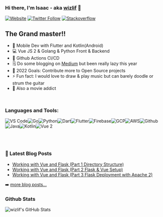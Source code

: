 ### Hi there, I'm Isaac - aka [wizlif](http://wizlif.github.io) 👋

[![Website](https://img.shields.io/website?label=wizlif.github.io&style=for-the-badge&url=https%3A%2F%2Fwizlif.github.io)](https://wizlif.github.io)
[![Twitter Follow](https://img.shields.io/twitter/follow/wizlif144?color=1DA1F2&logo=twitter&style=for-the-badge)](https://twitter.com/intent/follow?original_referer=https%3A%2F%2Fgithub.com%2Fwizlif&screen_name=wizlif)
[![Stackoverflow](https://img.shields.io/stackexchange/stackoverflow/r/6056359?color=F48024&logo=stackexchange&style=for-the-badge)](https://stackoverflow.com/users/6056359/isaac-obella)

## The Grand master!!

- 🔭 Mobile Dev with Flutter and Kotlin(Android)
- 💻 Vue JS 2 & Golang & Python Front & Backend
- 🌱 Github Actions CI/CD
- 🗒️ Do some blogging on [Medium](https://wizlif-144.medium.com) but been really lazy this year
- 🥅 2022 Goals: Contribute more to Open Source projects
- ⚡ Fun fact: I would love to draw & play music but can barely doodle or strum the guitar
- 🎥 Also a movie addict

<br />

### Languages and Tools:

![VS Code](https://img.shields.io/badge/VS_Code-blue?style=for-the-badge&logo=visual-studio-code)![Go](https://img.shields.io/badge/Golang-white?style=for-the-badge&logo=go)![Python](https://img.shields.io/badge/Python-lightgrey?style=for-the-badge&logo=python)![Dart](https://img.shields.io/badge/Dart-informational?style=for-the-badge&logo=dart)![Flutter](https://img.shields.io/badge/Flutter-informational?style=for-the-badge&logo=flutter)![Firebase](https://img.shields.io/badge/Firebase-yellow?style=for-the-badge&logo=firebase&)![GCP](https://img.shields.io/badge/Google_Cloud-lightgrey?style=for-the-badge&logo=google-cloud)![AWS](https://img.shields.io/badge/AWS-white?style=for-the-badge&logo=amazon)![Github](https://img.shields.io/badge/Github-black?style=for-the-badge&logo=github)![Java](https://img.shields.io/badge/Java-red?style=for-the-badge&logo=java)![Kotlin](https://img.shields.io/badge/Kotlin-pink?style=for-the-badge&logo=kotlin)![Vue 2](https://img.shields.io/badge/vue-2.x-brightgreen.svg?style=for-the-badge&logo=vue)

<br />
<br />


### 📕 Latest Blog Posts

- [Working with Vue and Flask (Part 1 Directory Structure)](https://wizlif-144.medium.com/working-with-vue-and-flask-part-1-directory-structure-9be58692131c)
- [Working with Vue and Flask (Part 2 Flask & Vue Setup)](https://wizlif-144.medium.com/working-with-vue-and-flask-part-2-flask-vue-setup-5d2f825c9105)
- [Working with Vue and Flask (Part 3 Flask Deployment with Apache 2)](https://wizlif-144.medium.com/working-with-vue-and-flask-part-3-flask-deployment-with-apache-2-d8f38cf4dd1f)

➡️ [more blog posts...](https://wizlif-144.medium.com)


### Github Stats

  <img align="left" alt="wizlif's GitHub Stats" src="https://github-readme-stats.vercel.app/api?username=wizlif&show_icons=true&count_private=true&hide_border=true&theme=radical" />

